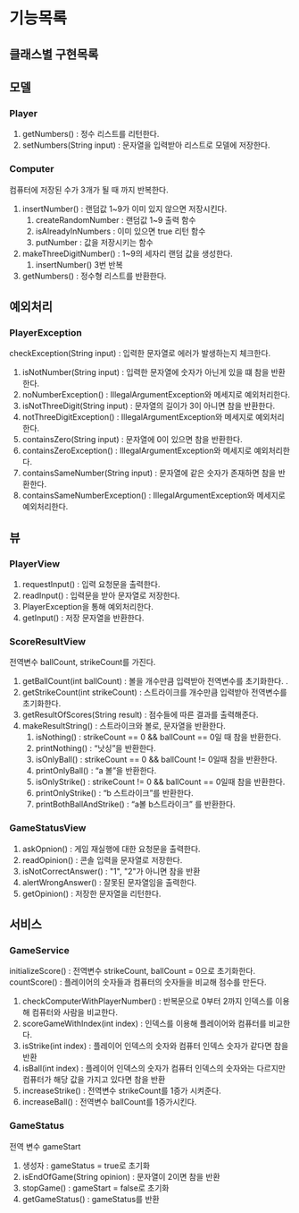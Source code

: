 # 기능목록
## 클래스별 구현목록

## 모델
### Player
1. getNumbers() : 정수 리스트를 리턴한다. 
2. setNumbers(String input) : 문자열을 입력받아 리스트로 모델에 저장한다. 

### Computer
컴퓨터에 저장된 수가 3개가 될 때 까지 반복한다.
1. insertNumber() : 랜덤값 1~9가 이미 있지 않으면 저장시킨다.
   1. createRandomNumber : 랜덤값 1~9 출력 함수
   2. isAlreadyInNumbers : 이미 있으면 true 리턴 함수
   3. putNumber : 값을 저장시키는 함수
2. makeThreeDigitNumber() : 1~9의 세자리 랜덤 값을 생성한다.
   1. insertNumber() 3번 반복
3. getNumbers() : 정수형 리스트를 반환한다. 

## 예외처리
### PlayerException
checkException(String input) : 입력한 문자열로 에러가 발생하는지 체크한다.
1. isNotNumber(String input) : 입력한 문자열에 숫자가 아닌게 있을 떄 참을 반환한다.
2. noNumberException() : IllegalArgumentException와 메세지로 예외처리한다.
3. isNotThreeDigit(String input) : 문자열의 길이가 3이 아니면 참을 반환한다.
4. notThreeDigitException() : IllegalArgumentException와 메세지로 예외처리한다.
5. containsZero(String input) : 문자열에 0이 있으면 참을 반환한다.
6. containsZeroException() : IllegalArgumentException와 메세지로 예외처리한다.
7. containsSameNumber(String input) : 문자열에 같은 숫자가 존재하면 참을 반환한다.
8. containsSameNumberException() : IllegalArgumentException와 메세지로 예외처리한다.

## 뷰
### PlayerView
1. requestInput() : 입력 요청문을 출력한다. 
2. readInput() : 입력문을 받아 문자열로 저장한다. 
3. PlayerException을 통해 예외처리한다.
4. getInput() : 저장 문자열을 반환한다. 

### ScoreResultView
전역변수 ballCount, strikeCount를 가진다.
1. getBallCount(int ballCount) : 볼을 개수만큼 입력받아 전역변수를 초기화한다. . 
2. getStrikeCount(int strikeCount) : 스트라이크를 개수만큼 입력받아 전역변수를 초기화한다. 
3. getResultOfScores(String result) : 점수들에 따른 결과를 출력해준다.
4. makeResultString() : 스트라이크와 볼로, 문자열을 반환한다. 
   1. isNothing() : strikeCount == 0 && ballCount == 0일 때 참을 반환한다.
   2. printNothing() : “낫싱”을 반환한다.
   3. isOnlyBall() : strikeCount == 0 && ballCount != 0일때 참을 반환한다.
   4. printOnlyBall() : “a 볼”을 반환한다.
   5. isOnlyStrike() : strikeCount != 0 && ballCount == 0일때 참을 반환한다.
   6. printOnlyStrike() : “b 스트라이크”를 반환한다.
   7. printBothBallAndStrike() : “a볼 b스트라이크” 를 반환한다.

### GameStatusView
1. askOpnion() : 게임 재실행에 대한 요청문을 출력한다. 
2. readOpinion() : 콘솔 입력을 문자열로 저장한다. 
3. isNotCorrectAnswer() : "1", "2"가 아니면 참을 반환
4. alertWrongAnswer() : 잘못된 문자열임을 출력한다. 
5. getOpinion() : 저장한 문자열을 리턴한다. 

## 서비스
### GameService
initializeScore() : 전역변수 strikeCount, ballCount = 0으로 초기화한다.
countScore() : 플레이어의 숫자들과 컴퓨터의 숫자들을 비교해 점수를 만든다.
1. checkComputerWithPlayerNumber() : 반복문으로 0부터 2까지 인덱스를 이용해 컴퓨터와 사람을 비교한다.
2. scoreGameWithIndex(int index) : 인덱스를 이용해 플레이어와 컴퓨터를 비교한다.
3. isStrike(int index) : 플레이어 인덱스의 숫자와 컴퓨터 인덱스 숫자가 같다면 참을 반환
4. isBall(int index) : 플레이어 인덱스의 숫자가 컴퓨터 인덱스의 숫자와는 다르지만 컴퓨터가 해당 값을 가지고 있다면 참을 반환
5. increaseStrike() : 전역변수 strikeCount를 1증가 시켜준다.
6. increaseBall() : 전역변수 ballCount를 1증가시킨다.

### GameStatus
전역 변수 gameStart
1. 생성자 : gameStatus = true로 초기화
2. isEndOfGame(String opinion) : 문자열이 2이면 참을 반환
3. stopGame() : gameStart = false로 초기화
4. getGameStatus() : gameStatus를 반환

